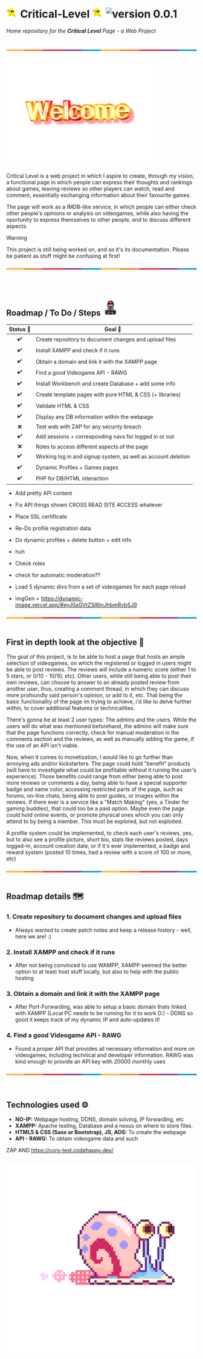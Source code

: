 # <img src="https://github.com/Jozaru27/Critical-Level/blob/main/media/star-spinning.gif" width="30" height="30"/> Critical-Level <img src="https://github.com/Jozaru27/Critical-Level/blob/main/media/star-spinning.gif" width="30" height="30"/> ![version 0.0.1](https://img.shields.io/badge/version-0.0.1-brightgreen)
<!-- BADGE TAKEN FROM: https://tekiter.github.io/shields-craft/ -->
*Home repository for the ***Critical Level*** Page - a Web Project* <br><br>

![](https://github.com/Jozaru27/Critical-Level/blob/main/media/separator.png)

![](https://github.com/Jozaru27/Critical-Level/blob/main/media/welcome.gif)

Critical Level is a web project in which I aspire to create, through my vision, a functional page in which people can express their thoughts and rankings about games, leaving reviews so other players can watch, read and comment, essentially exchanging information about their favourite games. 

The page will work as a IMDB-like service, in which people can either check other people's opinions or analysis on videogames, while also having the oportunity to express themselves to other people, and to discuss different aspects.

> [!WARNING]
> This project is still being worked on, and so it's its documentation. Please be patient as stuff might be confusing at first!

![](https://github.com/Jozaru27/Critical-Level/blob/main/media/separator.png)

<br><br>
## Roadmap / To Do / Steps <img src="https://github.com/Jozaru27/Critical-Level/blob/main/media/mario.gif" width="42" height="42"/>

| Status 📍 | Goal 🚀 |
| :---: | --- |
| ✔️ | Create repository to document changes and upload files  |
| ✔️ | Install XAMPP and check if it runs  |
| ✔️ | Obtain a domain and link it with the XAMPP page  |
| ✔️ | Find a good Videogame API - RAWG |
| ✔️ | Install Workbench and create Database + add some info |
| ✔️ | Create template pages with pure HTML & CSS (+ libraries) |
| ✔️ | Validate HTML & CSS |
| ✔️ | Display any DB information within the webpage  |
| ❌ | Test web with ZAP for any security breach |
| ✔️ | Add sessions + corresponding navs for logged in or out |
| ❌ | Roles to access different aspects of the page |
| ✔️ | Working log in and signup system, as well as account deletion |
| ✔️ | Dynamic Profiles + Games pages |
| ✔️ | PHP for DB/HTML interaction  |

* Add pretty API content
* Fix API things shown CROSS READ SITE ACCESS whatever
* Place SSL certificate
* Re-Do profile registration data
* Do dynamic profiles + delete button + edit info
* huh
* Check roles

* check for automatic moderation??
* Load 5 dynamic divs from a set of videogames for each page reload
* imgGen = https://dynamic-image.vercel.app/#eyJ0aGVtZSI6InJhbmRvbSJ9

![](https://github.com/Jozaru27/Critical-Level/blob/main/media/separator.png)
<br><br>

## First in depth look at the objective 🎯

The goal of this project, is to be able to host a page that hosts an ample selection of videogames, on which the registered or logged in users might be able to post reviews. The reviews will include a numeric score (either 1 to 5 stars, or 0/10 - 10/10, etc).
Other users, while still being able to post their own reviews, can choose to answer to an already posted review from another user, thus, creating a comment thread, in which they can discuss more profoundly said person's opinion, or add to it, etc.
That being the basic functionality of the page im trying to achieve, i'd like to delve further within, to cover additional features or technicalities. 

There's gonna be at least 2 user types: The admins and the users. While the users will do what was mentioned beforehand, the admins will make sure that the page functions correctly, check for manual moderation in the comments section and the reviews, as well as
manually adding the game, if the use of an API isn't viable. 

Now, when it comes to monetization, I would like to go further than annoying ads and/or kickstarters. The page could hold "benefit" products (will have to investigate what could be profitable without it ruining the user's experience). Those benefits could range from either being able to post more reviews or comments a day, being able to have a special supporter badge and name color, accessing restricted parts of the page, such as forums, on-line chats, being able to post guides, or images within the reviews. If there ever is a service like a "Match Making" (yes, a Tinder for gaming buddies), that could too be a paid option. Maybe even the page could hold online events, or promote phyiscal ones which you can only attend to by being a member. This must be explored, but not exploited.

A profile system could be implemented, to check each user's reviews, yes, but to also see a profile picture, short bio, stats like reviews posted, days logged-in, account creation date, or if it's ever implemented, a badge and reward system (posted 10 times, had a review with a score of 100 or more, etc)

![](https://github.com/Jozaru27/Critical-Level/blob/main/media/separator.png)
<br><br>


## Roadmap details 🗺️
  
  
### 1. Create repository to document changes and upload files
   - Always wanted to create patch notes and keep a release history - well, here we are! :)
### 2. Install XAMPP and check if it runs
   - After not being convinced to use WAMPP, XAMPP seemed the better option to at least host stuff locally, but also to help with the public hosting
### 3. Obtain a domain and link it with the XAMPP page
   - After Port-Forwarding, was able to setup a basic domain thats linked with XAMPP (Local PC needs to be running for it to work D:) - DDNS so good it keeps track of my dynamic IP and auto-updates it!
### 4. Find a good Videogame API - RAWG
   - Found a proper API that provides all necessary information and more on videogames, including technical and developer information. RAWG was kind enough to provide an API key with 20000 monthly uses
<!-- Other API's: SteamWebAPI, IGDB, RAWG, Launchbox, Openretro, MobyGames, Metropolis Launcher, Screenscraper, Skraper, TheGamesDB, GameTDB, Giant Bomb--> 

![](https://github.com/Jozaru27/Critical-Level/blob/main/media/separator.png)
<br><br><br>

## Technologies used ⚙️

* **NO-IP:** Webpage hosting, DDNS, domain solving, IP forwarding, etc
* **XAMPP:** Apache testing, Database and a nexus on where to store files.
* **HTML5 & CSS (Sass or Bootstrap), JS, AOS:** To create the webpage
* **API - RAWG:** To obtain videogame data and such

ZAP AND https://cors-test.codehappy.dev/
<br><br>

![](https://github.com/Jozaru27/Critical-Level/blob/main/media/gary.gif)
